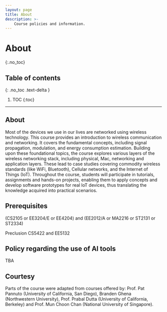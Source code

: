 ```yaml
---
layout: page
title: About
description: >-
    Course policies and information.
---
```


# About
{:.no_toc}

## Table of contents
{: .no_toc .text-delta }

1. TOC
{:toc}

---

## About

Most of the devices we use in our lives are networked using wireless technology. This course provides an introduction to wireless communication and networking. It covers the fundamental concepts, including signal propagation, modulation, and energy consumption estimation. Building upon these foundational topics, the course explores various layers of the wireless networking stack, including physical, Mac, networking and application layers. These lead to case studies covering commodity wireless standards (like WiFi, Bluetooth), Cellular networks, and the Internet of Things (IoT). Throughout the course, students will participate in tutorials, assignments and hands-on projects, enabling them to apply concepts and develop software prototypes for real IoT devices, thus translating the knowledge acquired into practical scenarios.


## Prerequisites

(CS2105 or EE3204/E or EE4204) and (EE2012/A or MA2216 or ST2131 or ST2334)

Preclusion CS5422 and EE5132

## Policy regarding the use of AI tools

TBA

## Courtesy

Parts of the course were adapted from courses offered by: Prof. Pat Pannuto (University of California, San Diego), Branden Ghena (Northwestern University), Prof. Prabal Dutta (University of California, Berkeley) and Prof. Mun Choon Chan (National University of Singapore).  